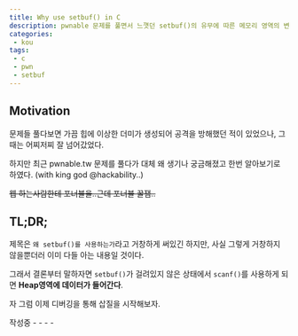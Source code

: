 ```yaml
---
title: Why use setbuf() in C
description: pwnable 문제를 풀면서 느꼇던 setbuf()의 유무에 따른 메모리 영역의 변화에 대한 연구
categories:
 - kou
tags:
 - c
 - pwn
 - setbuf
---
```


<!-- more --> 

## Motivation

문제들 풀다보면 가끔 힙에 이상한 더미가 생성되어 공격을 방해했던 적이 있었으나, 그때는 어찌저찌 잘 넘어갔었다.

하지만 최근 pwnable.tw 문제를 풀다가 대체 왜 생기나 궁금해졌고 한번 알아보기로 하였다. (with king god @hackability..)

~~웹 하는사람한테 포너블을..근데 포너블 꿀잼..~~

## TL;DR;

제목은 `왜 setbuf()를 사용하는가`라고  거창하게 써있긴 하지만, 사실 그렇게 거창하지 않을뿐더러 이미 다들 아는 내용일 것이다.

그래서 결론부터 말하자면 `setbuf()`가 걸려있지 않은 상태에서 `scanf()`를 사용하게 되면 **Heap영역에 데이터가 들어간다**.

자 그럼 이제 디버깅을 통해 삽질을 시작해보자.





작성중 - - - -